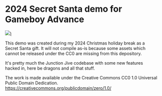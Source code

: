 # 2024 Secret Santa demo for Gameboy Advance

[![]([https://files.mastodon.social/cache/preview_cards/images/125/559/115/original/bbd10de6d27ecfce.jpg))](https://www.youtube.com/watch?v=kaPs7L1ywo "")

This demo was created during my 2024 Christmas holiday break as a Secret Santa gift. It will not compile as-is because some assets which cannot be released 
under the CC0 are missing from this depository. 

It's pretty much the Junction Jive codebase with some new features hacked in, here be dragons and all that stuff. 

The work is made available under the Creative Commons CC0 1.0 Universal Public Domain Dedication. https://creativecommons.org/publicdomain/zero/1.0/
